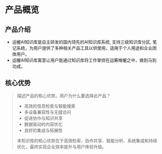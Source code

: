 # 产品概览

## 产品介绍

- 运幄AI知识库是自主研发的国内领先的AI知识库系统, 支持三级知识库分区, 笔记系统，为用户提供了多种相关产品工具以供使用，适用于个人用途和企业团体用户。
- 运幄AI知识库寓意让用户能通过知识库将工作掌控在运筹帷幄之中，做到马到功成。

## 核心优势

> 描述产品的核心优势。用户为什么要选择此产品？
> - 高效的信息检索与智能搜索
> - 多设备兼容性与无缝访问
> - 促进协作与知识共享
> - 数据驱动的内容优化
> - 良好的集成与拓展性
>
> 本知识库的核心优势在于高效检索、协作共享、智能分析、系统集成和持续优化，最终实现企业效率提升与用户体验升级。
